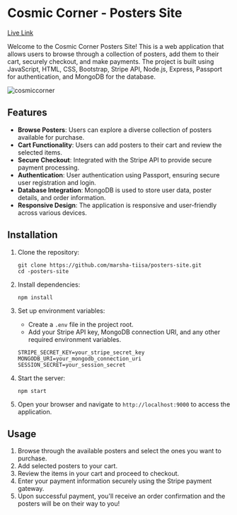 # Cosmic Corner - Posters Site

[Live Link](https://posters-site.cyclic.app/)

Welcome to the Cosmic Corner Posters Site! This is a web application that allows users to browse through a collection of posters, add them to their cart, securely checkout, and make payments. The project is built using JavaScript, HTML, CSS, Bootstrap, Stripe API, Node.js, Express, Passport for authentication, and MongoDB for the database.

![cosmiccorner](file:///Users/marshatiisa/Downloads/cosmic-corner.png)

## Features

- **Browse Posters**: Users can explore a diverse collection of posters available for purchase.
- **Cart Functionality**: Users can add posters to their cart and review the selected items.
- **Secure Checkout**: Integrated with the Stripe API to provide secure payment processing.
- **Authentication**: User authentication using Passport, ensuring secure user registration and login.
- **Database Integration**: MongoDB is used to store user data, poster details, and order information.
- **Responsive Design**: The application is responsive and user-friendly across various devices.

## Installation

1. Clone the repository:
   ```
   git clone https://github.com/marsha-tiisa/posters-site.git
   cd -posters-site
   ```

2. Install dependencies:
   ```
   npm install
   ```

3. Set up environment variables:
   - Create a `.env` file in the project root.
   - Add your Stripe API key, MongoDB connection URI, and any other required environment variables.
   ```
   STRIPE_SECRET_KEY=your_stripe_secret_key
   MONGODB_URI=your_mongodb_connection_uri
   SESSION_SECRET=your_session_secret
   ```

4. Start the server:
   ```
   npm start
   ```

5. Open your browser and navigate to `http://localhost:9000` to access the application.

## Usage

1. Browse through the available posters and select the ones you want to purchase.
2. Add selected posters to your cart.
3. Review the items in your cart and proceed to checkout.
4. Enter your payment information securely using the Stripe payment gateway.
5. Upon successful payment, you'll receive an order confirmation and the posters will be on their way to you!
